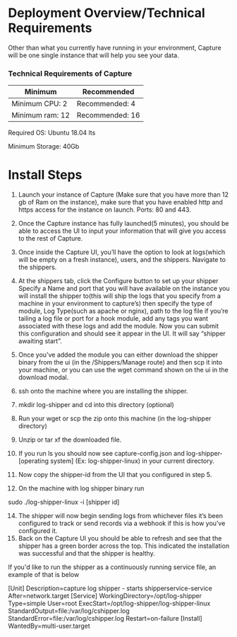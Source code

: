 # Deployment Overview/Technical Requirements
Other than what you currently have running in your environment, Capture will be one single instance that will help you see your data. 

### Technical Requirements of Capture
Minimum | Recommended
 --- | --- 
Minimum CPU: 2		| Recommended: 4
Minimum ram: 12		| Recommended: 16

Required OS: Ubuntu 18.04 lts

Minimum Storage: 40Gb	

# Install Steps

1. Launch your instance of Capture (Make sure that you have more than 12 gb of Ram on the instance), make sure that you have enabled http
 and https access for the instance on launch. Ports: 80 and 443.
2. Once the Capture instance has fully launched(5 minutes), you should be able to access the UI to input your information that will give
 you access to the rest of Capture.
3. Once inside the Capture UI, you’ll have the option to look at logs(which will be empty on a fresh instance), users, and the shippers.
 Navigate to the shippers.
4. At the shippers tab, click the Configure button to set up your shipper
Specify a Name and port that you will have available on the instance you will install the shipper to(this will ship the logs that you 
specify from a machine in your environment to capture’s) then specify the type of module, Log Type(such as apache or nginx), path to the 
log file if you’re tailing a log file or port for a hook module, add any tags you want associated with these logs and add the module. Now 
you can submit this configuration and should see it appear in the UI. It will say “shipper awaiting start”. 

6. Once you’ve added the module you can either download the shipper binary from the ui (in the /Shippers/Manage route) and then scp it 
into your machine, or you can use the wget command shown on the ui in the download modal.
7. ssh onto the machine where you are installing the shipper.
8. mkdir log-shipper and cd into this directory (optional)
9. Run your wget or scp the zip onto this machine (in the log-shipper directory)
10. Unzip or tar xf the downloaded file.
11. If you run ls  you should now see capture-config.json and log-shipper-[operating system] (Ex: log-shipper-linux) in your current directory.
12. Now copy the shipper-id from the UI that you configured in step 5. 
13. On the machine with log shipper binary run 

sudo ./log-shipper-linux -i [shipper id]

14. The shipper will now begin sending logs from whichever files it’s been configured to track or send records via a webhook if this is how you’ve configured it.
15. Back on the Capture UI you should be able to refresh and see that the shipper has a green border across the top. This indicated the
 installation was successful and that the shipper is healthy. 

If you'd like to run the shipper as a continuously running service file, an example of that is below

[Unit]
Description=capture log shipper - starts shipperservice-service
After=network.target
[Service]
WorkingDirectory=/opt/log-shipper
Type=simple
User=root
ExecStart=/opt/log-shipper/log-shipper-linux
StandardOutput=file:/var/log/cshipper.log
StandardError=file:/var/log/cshipper.log
Restart=on-failure
[Install]
WantedBy=multi-user.target
